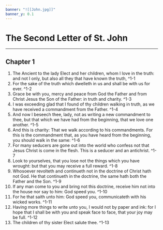 ```yaml
---
banner: "![[John.jpg]]"
banner_y: 0.1
---
```


# The Second Letter of St. John

---

## Chapter 1

1. The Ancient to the lady Elect and her children, whom I love in the truth: and not I only, but also all they that have known the truth, ^1-1
2. For the sake of the truth which dwelleth in us and shall be with us for ever. ^1-2
3. Grace be with you, mercy and peace from God the Father and from Christ Jesus the Son of the Father: in truth and charity. ^1-3
4. I was exceeding glad that I found of thy children walking in truth, as we have received a commandment from the Father. ^1-4
5. And now I beseech thee, lady, not as writing a new commandment to thee, but that which we have had from the beginning, that we love one another. ^1-5
6. And this is charity: That we walk according to his commandments. For this is the commandment that, as you have heard from the beginning, you should walk in the same: ^1-6
7. For many seducers are gone out into the world who confess not that Jesus Christ is come in the flesh. This is a seducer and an antichrist. ^1-7
8. Look to yourselves, that you lose not the things which you have wrought: but that you may receive a full reward. ^1-8
9. Whosoever revolteth and continueth not in the doctrine of Christ hath not God. He that continueth in the doctrine, the same hath both the Father and the Son. ^1-9
10. If any man come to you and bring not this doctrine, receive him not into the house nor say to him: God speed you. ^1-10
11. For he that saith unto him: God speed you, communicateth with his wicked works. ^1-11
12. Having more things to write unto you, I would not by paper and ink: for I hope that I shall be with you and speak face to face, that your joy may be full. ^1-12
13. The children of thy sister Elect salute thee. ^1-13